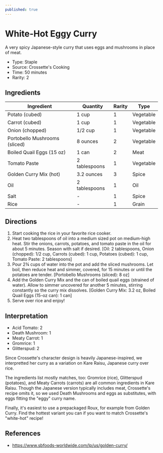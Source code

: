 ```yaml
---
published: true
---
```


# White-Hot Eggy Curry

A very spicy Japanese-style curry that uses eggs and mushrooms in place of meat.

* Type: Staple
* Source: Crossette's Cooking
* Time: 50 minutes
* Rarity: 2

## Ingredients

| Ingredient           | Quantity       | Rarity | Type      |
| -------------------- | -------------- | ------ | --------- |
| Potato (cubed)       | 1 cup          | 1      | Vegetable |
| Carrot (cubed)       | 1 cup          | 1      | Vegetable |
| Onion (chopped)      | 1/2 cup        | 1      | Vegetable |
| Portobello Mushrooms (sliced) | 8 ounces | 2   | Vegetable |
| Boiled Quail Eggs (15 oz) | 1 can     | 2      | Meat      |
| Tomato Paste         | 2 tablespoons  | 1      | Vegetable |
| Golden Curry Mix (hot) | 3.2 ounces   | 3      | Spice     |
| Oil                  | 2 tablespoons  | 1      | Oil       |
| Salt                 | -              | 1      | Spice     |
| Rice                 | -              | 1      | Grain     |

## Directions

1. Start cooking the rice in your favorite rice cooker.
2. Heat two tablespoons of oil into a medium sized pot on medium-high heat. Stir the onions, carrots, potatoes, and tomato paste in the oil for about 5 minutes. Season with salt if desired. [Oil: 2 tablespoons, Onion (chopped): 1/2 cup, Carrots (cubed): 1 cup, Potatoes (cubed): 1 cup, Tomato Paste: 2 tablespoons]
3. Pour 2¾ cups of water into the pot and add the sliced mushrooms. Let boil, then reduce heat and simmer, covered, for 15 minutes or until the potatoes are tender. [Portobello Mushrooms (sliced): 8 oz]
4. Add the Golden Curry Mix and the can of boiled quail eggs (strained of water). Allow to simmer uncovered for another 5 minutes, stirring constantly so the curry mix dissolves. [Golden Curry Mix: 3.2 oz, Boiled Quail Eggs (15-oz can): 1 can]
5. Serve over rice and enjoy!

## Interpretation

* Acid Tomato: 2
* Death Mushroom: 1
* Meaty Carrot: 1
* Gromrice: 1
* Glitterspud: 2

Since Crossette's character design is heavily Japanese-inspired, we interpretted her curry as a variation on Kare Raisu, Japanese curry over rice.

The ingredients list mostly matches, too: Gromrice (rice), Glitterspud (potatoes), and Meaty Carrots (carrots) are all common ingredients in Kare Raisu. Though the Japanese version typically includes meat, Crossette's recipe omits it, so we used Death Mushrooms and eggs as substitutes, with eggs fitting the "eggy" curry name.

Finally, it's easiest to use a prepackaged Roux, for example from Golden Curry. Find the hottest variant you can if you want to match Crossette's "white-hot" recipe!

## References

* https://www.sbfoods-worldwide.com/lp/us/golden-curry/
